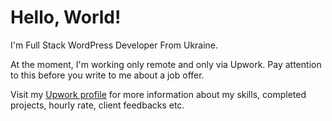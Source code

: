 # Hello, World!

I'm Full Stack WordPress Developer From Ukraine.

At the moment, I'm working only remote and only via Upwork. Pay attention to this before you write to me about a job offer.

Visit my [Upwork profile](https://clc.la/upwork) for more information about my skills, completed projects, hourly rate, client feedbacks etc.
